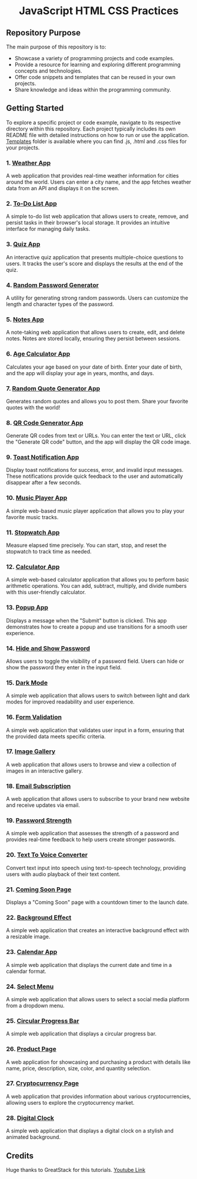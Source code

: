# <h1 align="center">JavaScript HTML CSS Practices</h1>

## Repository Purpose

The main purpose of this repository is to:

- Showcase a variety of programming projects and code examples.
- Provide a resource for learning and exploring different programming concepts and technologies.
- Offer code snippets and templates that can be reused in your own projects.
- Share knowledge and ideas within the programming community.

## Getting Started

To explore a specific project or code example, navigate to its respective directory within this repository. Each project typically includes its own README file with detailed instructions on how to run or use the application.
[Templates](templates) folder is available where you can find .js, .html and .css files for your projects.

### 1. [Weather App](WeatherApp)

A web application that provides real-time weather information for cities around the world. Users can enter a city name, and the app fetches weather data from an API and displays it on the screen.

### 2. [To-Do List App](ToDoListApp)

A simple to-do list web application that allows users to create, remove, and persist tasks in their browser's local storage. It provides an intuitive interface for managing daily tasks.

### 3. [Quiz App](QuizzApp)

An interactive quiz application that presents multiple-choice questions to users. It tracks the user's score and displays the results at the end of the quiz.

### 4. [Random Password Generator](RandPasswordApp)

A utility for generating strong random passwords. Users can customize the length and character types of the password.

### 5. [Notes App](NotesApp)

A note-taking web application that allows users to create, edit, and delete notes. Notes are stored locally, ensuring they persist between sessions.

### 6. [Age Calculator App](AgeCalculatorApp)
Calculates your age based on your date of birth. Enter your date of birth, and the app will display your age in years, months, and days.

### 7. [Random Quote Generator App](QuoteGeneratorApp)
Generates random quotes and allows you to post them. Share your favorite quotes with the world!

### 8. [QR Code Generator App](QRGeneratorApp)

Generate QR codes from text or URLs. You can enter the text or URL, click the "Generate QR code" button, and the app will display the QR code image.

### 9. [Toast Notification App](ToastNotificationApp)

Display toast notifications for success, error, and invalid input messages. These notifications provide quick feedback to the user and automatically disappear after a few seconds.

### 10. [Music Player App](MusicPlayerApp)
A simple web-based music player application that allows you to play your favorite music tracks.

### 11. [Stopwatch App](StopWatchApp)
Measure elapsed time precisely. You can start, stop, and reset the stopwatch to track time as needed.

### 12. [Calculator App](CalculatorApp)
A simple web-based calculator application that allows you to perform basic arithmetic operations. You can add, subtract, multiply, and divide numbers with this user-friendly calculator.

### 13. [Popup App](PopUpApp)
Displays a message when the "Submit" button is clicked. This app demonstrates how to create a popup and use transitions for a smooth user experience.

### 14. [Hide and Show Password](HideShowPassword)
Allows users to toggle the visibility of a password field. Users can hide or show the password they enter in the input field.

### 15. [Dark Mode](DarkModeApp)
A simple web application that allows users to switch between light and dark modes for improved readability and user experience.

### 16. [Form Validation](FormValidationApp)
A simple web application that validates user input in a form, ensuring that the provided data meets specific criteria.

### 17. [Image Gallery](ImageGalleryApp)
A web application that allows users to browse and view a collection of images in an interactive gallery.

### 18. [Email Subscription](EmailSubscriptionApp)
A web application that allows users to subscribe to your brand new website and receive updates via email.

### 19. [Password Strength](PasswordStrengthApp)
A simple web application that assesses the strength of a password and provides real-time feedback to help users create stronger passwords.

### 20. [Text To Voice Converter](TextToVoiceConverter)
Convert text input into speech using text-to-speech technology, providing users with audio playback of their text content.

### 21. [Coming Soon Page](ComingSoonPage)
Displays a "Coming Soon" page with a countdown timer to the launch date.

### 22. [Background Effect](BackgroundEffect)
A simple web application that creates an interactive background effect with a resizable image.

### 23. [Calendar App](CalendarApp)
A simple web application that displays the current date and time in a calendar format.

### 24. [Select Menu](SelectMenu)
A simple web application that allows users to select a social media platform from a dropdown menu.

### 25. [Circular Progress Bar](CircularProgressBar)
A simple web application that displays a circular progress bar.

### 26. [Product Page](ProductPage)
A web application for showcasing and purchasing a product with details like name, price, description, size, color, and quantity selection.

### 27. [Cryptocurrency Page](CryptoPage)
A web application that provides information about various cryptocurrencies, allowing users to explore the cryptocurrency market.

### 28. [Digital Clock](DigitalClockApp)
A simple web application that displays a digital clock on a stylish and animated background.

## Credits
Huge thanks to GreatStack for this tutorials.
[Youtube Link](https://www.youtube.com/@GreatStackDev)